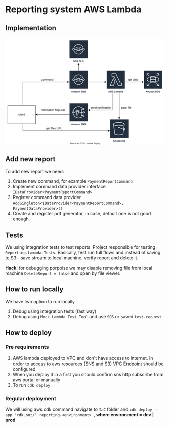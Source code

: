 # Reporting system AWS Lambda

## Implementation

![reporting-system](../docs/reporting-system-infra.drawio.svg "Reporting system diagram")

## Add new report

  To add new report we need:
1. Create new command, for example `PaymentReportCommand`
2. Implement command data provider interface `IDataProvider<PaymentReportCommand>`
3. Register command data provider `AddSingleton<IDataProvider<PaymentReportCommand>, PaymentDataProvider>()`
4. Create and register pdf generator, in case, default one is not good enough.

## Tests

  We using integration tests to test reports. Project responsible for testing `Reporting.Lambda.Tests`.
Basically, test run full flows and instead of saving to S3 - save stream to local machine, verify report and delete it.

**Hack**: for debugging porpoise we may disable removing file from local machine `DeleteReport = false` and open by file viewer.

## How to run locally

  We have two option to run locally
1. Debug using integration tests (fast way)
2. Debug using `Mock Lambda Test Tool` and use `SQS` or saved `test-request`

## How to deploy

### Pre requirements
1. AWS lambda deployed to VPC and don't have access to internet. In order to access to aws resources (SNS and S3) [VPC Endpoint](https://docs.aws.amazon.com/vpc/latest/privatelink/concepts.html) should be configured 
2. When you deploy it in a first you should confirm sns http subscribe from aws portal or manually
3. To run `cdk deploy`

### Regular deployment
We will using aws cdk command navigate to `IaC` folder and `cdk deploy --app 'cdk.out/' reporting-<environment> `, **where environment = dev | prod**


